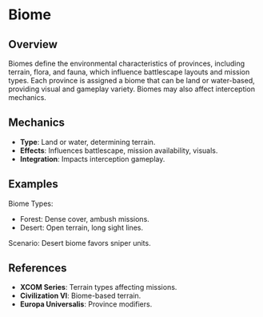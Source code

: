 # Biome

## Overview
Biomes define the environmental characteristics of provinces, including terrain, flora, and fauna, which influence battlescape layouts and mission types. Each province is assigned a biome that can be land or water-based, providing visual and gameplay variety. Biomes may also affect interception mechanics.

## Mechanics
- **Type**: Land or water, determining terrain.
- **Effects**: Influences battlescape, mission availability, visuals.
- **Integration**: Impacts interception gameplay.

## Examples

Biome Types:
- Forest: Dense cover, ambush missions.
- Desert: Open terrain, long sight lines.

Scenario: Desert biome favors sniper units.

## References
- **XCOM Series**: Terrain types affecting missions.
- **Civilization VI**: Biome-based terrain.
- **Europa Universalis**: Province modifiers.